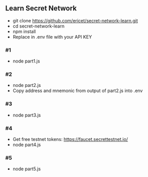 ## Learn Secret Network
* git clone https://github.com/ericet/secret-network-learn.git
* cd secret-network-learn
* npm install
* Replace <API KEY> in .env file with your API KEY
### #1  
* node part1.js
### #2
* node part2.js
* Copy address and mnemonic from output of part2.js into .env
### #3
* node part3.js
### #4
* Get free testnet tokens: https://faucet.secrettestnet.io/
* node part4.js
### #5
* node part5.js
